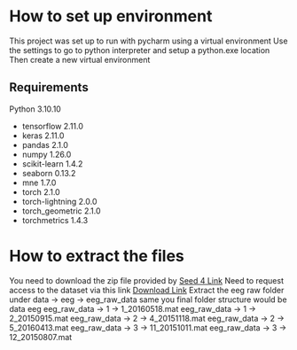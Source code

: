 # How to set up environment
  This project was set up to run with pycharm using a virtual environment
  Use the settings to go to python interpreter and setup a python.exe location
  Then create a new virtual environment

## Requirements
  Python 3.10.10
  * tensorflow 2.11.0
  * keras 2.11.0
  * pandas 2.1.0
  * numpy 1.26.0
  * scikit-learn 1.4.2
  * seaborn 0.13.2
  * mne 1.7.0
  * torch 2.1.0
  * torch-lightning 2.0.0
  * torch_geometric 2.1.0
  * torchmetrics 1.4.3

# How to extract the files
  You need to download the zip file provided by [Seed 4 Link](https://bcmi.sjtu.edu.cn/~seed/downloads.html#seed-iv-access-anchor)
  Need to request access to the dataset via this link
  [Download Link](https://bcmi.sjtu.edu.cn/~seed/downloads.html#seed-iv-access-anchor)
  Extract the eeg raw folder under data -> eeg -> eeg_raw_data same
  you final folder structure would be
  data
    eeg
      eeg_raw_data -> 1 -> 1_20160518.mat
      eeg_raw_data -> 1 -> 2_20150915.mat
      eeg_raw_data -> 2 -> 4_20151118.mat
      eeg_raw_data -> 2 -> 5_20160413.mat
      eeg_raw_data -> 3 -> 11_20151011.mat
      eeg_raw_data -> 3 -> 12_20150807.mat